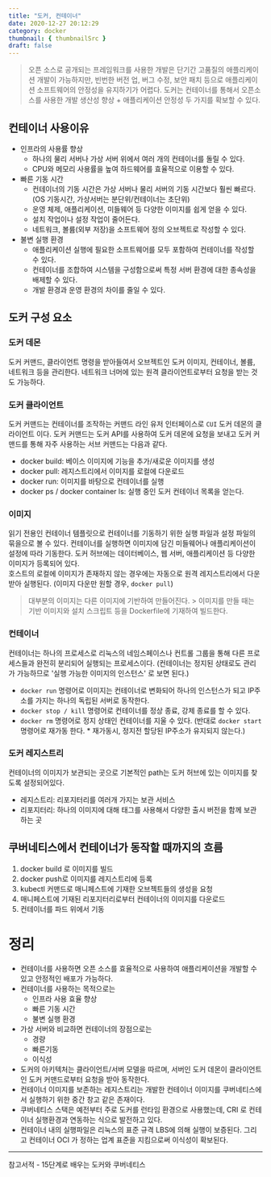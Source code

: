 ```yaml
---
title: "도커, 컨테이너"
date: 2020-12-27 20:12:29
category: docker
thumbnail: { thumbnailSrc }
draft: false
---
```


> 오픈 소스로 공개되는 프레임워크를 사용한 개발은 단기간 고품질의 애플리케이션 개발이 가능하지만, 빈번한 버전 업, 버그 수정, 보안 패치 등으로 애플리케이션 소프트웨어의 안정성을 유지하기가 어렵다. 도커는 컨테이너를 통해서 오픈소스를 사용한 개발 생산성 향상 + 애플리케이션 안정성 두 가지를 확보할 수 있다.

## 컨테이너 사용이유

- 인프라의 사용률 향상
  - 하나의 물리 서버나 가상 서버 위에서 여러 개의 컨테이너를 돌릴 수 있다.
  - CPU와 메모리 사용률을 높여 하드웨어를 효율적으로 이용할 수 있다.
- 빠른 기동 시간
  - 컨테이너의 기동 시간은 가상 서버나 물리 서버의 기동 시간보다 훨씬 빠르다. (OS 기동시간, 가상서버는 분단위/컨테이너는 초단위)
  - 운영 체제, 애플리케이션, 미들웨어 등 다양한 이미지를 쉽게 얻을 수 있다.
  - 설치 작업이나 설정 작업이 줄어든다.
  - 네트워크, 볼륨(외부 저장)을 소프트웨어 정의 오브젝트로 작성할 수 있다.
- 불변 실행 환경
  - 애플리케이션 실행에 필요한 소프트웨어를 모두 포함하여 컨테이너를 작성할 수 있다.
  - 컨테이너를 조합하여 시스템을 구성함으로써 특정 서버 환경에 대한 종속성을 배제할 수 있다.
  - 개발 환경과 운영 환경의 차이를 줄일 수 있다.

## 도커 구성 요소

### 도커 데몬

도커 커맨드, 클라이언트 명령을 받아들여서 오브젝트인 도커 이미지, 컨테이너, 볼륨, 네트워크 등을 관리한다. 네트워크 너머에 있는 원격 클라이언트로부터 요청을 받는 것도 가능하다.

### 도커 클라이언트

도커 커맨드는 컨테이너를 조작하는 커맨드 라인 유저 인터페이스로 `CUI` 도커 데몬의 클라이언트 이다. 도커 커맨드는 도커 API를 사용하여 도커 데몬에 요청을 보내고 도커 커맨드를 통해 자주 사용하는 서브 커맨드는 다음과 같다.

- docker build: 베이스 이미지에 기능을 추가/새로운 이미지를 생성
- docker pull: 레지스트리에서 이미지를 로컬에 다운로드
- docker run: 이미지를 바탕으로 컨테이너를 실행
- docker ps / docker container ls: 실행 중인 도커 컨테이너 목록을 얻는다.

### 이미지

읽기 전용인 컨테이너 템플릿으로 컨테이너를 기동하기 위한 실행 파일과 설정 파일의 묶을으로 볼 수 있다. 컨테이너를 실행하면 이미지에 담긴 미들웨어나 애플리케이션이 설정에 따라 기동한다. 도커 허브에는 데이터베이스, 웹 서버, 애플리케이션 등 다양한 이미지가 등록되어 있다.<br/>
호스트의 로컬에 이미지가 존재하지 않는 경우에는 자동으로 원격 레지스트리에서 다운받아 실행된다. (이미지 다운만 원할 경우, `docker pull`)

> 대부분의 이미지는 다른 이미지에 기반하여 만들어진다. > 이미지를 만들 때는 기반 이미지와 설치 스크립트 등을 Dockerfile에 기재하여 빌드한다.

### 컨테이너

컨테이너는 하나의 프로세스로 리눅스의 네임스페이스나 컨트롤 그룹을 통해 다른 프로세스들과 완전히 분리되어 실행되는 프로세스이다. (컨테이너는 정지된 상태로도 관리가 가능하므로 '실행 가능한 이미지의 인스턴스' 로 보면 된다.)

- `docker run` 명령어로 이미지는 컨테이너로 변화되어 하나의 인스턴스가 되고 IP주소를 가지는 하나의 독립된 서버로 동작한다.
- `docker stop / kill` 명령어로 컨테이너를 정상 종료, 강제 종료를 할 수 있다.
- `docker rm` 명령어로 정지 상태인 컨테이너를 지울 수 있다. (반대로 `docker start` 명령어로 재가동 한다. * 재가동시, 정지전 할당된 IP주소가 유지되지 않는다.)

### 도커 레지스트리

컨테이너의 이미지가 보관되는 곳으로 기본적인 path는 도커 허브에 있는 이미지를 찾도록 설정되어있다.

- 레지스트리: 리포지터리를 여러개 가지는 보관 서비스
- 리포지터리: 하나의 이미지에 대해 태그를 사용해서 다양한 출시 버전을 함께 보관하는 곳

## 쿠버네티스에서 컨테이너가 동작할 때까지의 흐름

1. docker build 로 이미지를 빌드
2. docker push로 이미지를 레지스트리에 등록
3. kubectl 커맨드로 매니페스트에 기재한 오브젝트들의 생성을 요청
4. 매니페스트에 기재된 리포지터리로부터 컨테이너의 이미지를 다운로드
5. 컨테이너를 파드 위에서 기동

# 정리

- 컨테이너를 사용하면 오픈 소스를 효율적으로 사용하여 애플리케이션을 개발할 수 있고 안정적인 배포가 가능하다.
- 컨테이너를 사용하는 목적으로는
  - 인프라 사용 효율 향상
  - 빠른 기동 시간
  - 불변 실행 환경
- 가상 서버와 비교하면 컨테이너의 장점으로는
  - 경량
  - 빠른기동
  - 이식성
- 도커의 아키텍처는 클라이언트/서버 모델을 따르며, 서버인 도커 데몬이 클라이언트인 도커 커맨드로부터 요청을 받아 동작한다.
- 컨테이너 이미지를 보존하는 레지스트리는 개발한 컨테이너 이미지를 쿠버네티스에서 실행하기 위한 중간 창고 같은 존재이다.
- 쿠버네티스 스택은 예전부터 주로 도커를 런타임 환경으로 사용했는데, CRI 로 컨테이너 실행환경과 연동하는 식으로 발전하고 있다.
- 컨테이너 내의 실행파일은 리눅스의 표준 규격 LBS에 의해 실행이 보증된다. 그리고 컨테이너 OCI 가 정하는 업계 표준을 지킴으로써 이식성이 확보된다.

-----

참고서적 - 15단계로 배우는 도커와 쿠버네티스<br/>